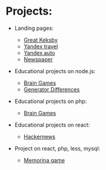 # Projects:
+ Landing pages:
  + [Great Keksby](https://se0ga.com/keksby/index.html)
  + [Yandex travel](https://se0ga.com/week5/index.html)
  + [Yandex auto](https://se0ga.com/auto/index.html)
  + [Newspaper](https://se0ga.com/week4/times.html)

+ Educational projects on node.js:
  + [Brain Games](https://github.com/se0ga/project-lvl1-s320)
  + [Generator Differences](https://github.com/se0ga/project-lvl2-s321)

+ Educational projects on php:
  + [Brain Games](https://github.com/se0ga/project-lvl1-s312)

+ Educational projects on react:
  + [Hackernews](http://9218898689.myjino.ru)

+ Project on react, php, less, mysql:
  + [Memorina game](https://memorina.ru)
